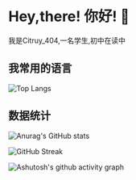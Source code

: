# Hey,there! 你好! :wave:

我是Citruy_404,一名学生,初中在读中

## 我常用的语言
![Top Langs](https://github-readme-stats.vercel.app/api/top-langs/?username=zzyh1145&layout=compact)
## 数据统计
![Anurag's GitHub stats](https://github-readme-stats.vercel.app/api?username=zzyh1145&show_icons=true&theme=tokyonight&locale=cn) 

![GitHub Streak](https://streak-stats.demolab.com/?user=zzyh1145&theme=github-dark)

![Ashutosh's github activity graph](https://github-readme-activity-graph.vercel.app/graph?username=zzyh1145&theme=react-dark)
